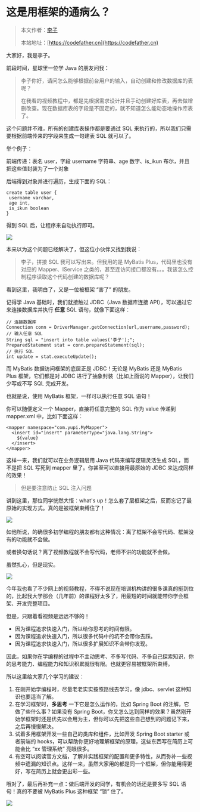 # 这是用框架的通病么？

> 本文作者：[李子](https://yuyuanweb.feishu.cn/wiki/Abldw5WkjidySxkKxU2cQdAtnah)
>
> 本站地址：[https://codefather.cn](https://codefather.cn)

大家好，我是李子。

前段时间，星球里一位学 Java 的朋友问我：

> 李子你好，请问怎么能够根据前台用户的输入，自动创建和修改数据库的表呢？
>
> 在我看的视频教程中，都是先根据需求设计并且手动创建好库表，再去做增删改查。现在数据库表的字段是不固定的，就不知道怎么能动态地操作库表了。

这个问题并不难，所有的创建库表操作都是要通过 SQL 来执行的，所以我们只需要根据前端传来的字段来生成一句建表 SQL 就可以了。

举个例子：

前端传递：表名 user，字段 username 字符串、age 数字、is_ikun 布尔，并且把这些值封装为了一个对象

后端得到对象并进行遍历，生成下面的 SQL：

```
create table user {
 username varchar,
 age int,
 is_ikun boolean
}
```

得到 SQL 后，让程序来自动执行即可。

![](https://pic.yupi.icu/5563/202311051539262.png)

本来以为这个问题已经解决了，但这位小伙伴又找到我说：

> 李子，拼接 SQL 我可以写出来。但我用的是 MyBatis Plus，代码里也没有对应的 Mapper、IService 之类的，甚至连访问接口都没有。。。我该怎么控制程序读取这个代码创建的数据库呢？

看到这里，我明白了，又是一位被框架 “害了” 的朋友。

记得学 Java 基础时，我们就接触过 JDBC（Java 数据库连接 API），可以通过它来连接数据库并执行 **任意** SQL 语句，就像下面这样：

```
// 连接数据库
Connection conn = DriverManager.getConnection(url,username,password);
// 输入任意 SQL
String sql = "insert into table values('李子');";
PreparedStatement stat = conn.prepareStatement(sql);
// 执行 SQL
int update = stat.executeUpdate();
```

而 MyBatis 数据访问框架的底层正是 JDBC！无论是 MyBatis 还是 MyBatis Plus 框架，它们都是对 JDBC 进行了抽象封装（比如上面说的 Mapper），让我们少写或不写 SQL 完成开发。

也就是说，使用 MyBatis 框架，一样可以执行任意 SQL 语句！

你可以随便定义一个 Mapper，直接将任意完整的 SQL 作为 value 传递到 mapper.xml 中，比如下面这样：

```
<mapper namespace="com.yupi.MyMapper">
  <insert id="insert" parameterType="java.lang.String">
    ${value}
  </insert>
</mapper>
```

这样一来，我们就可以在业务逻辑层用 Java 代码来编写逻辑灵活生成 SQL，而不是把 SQL 写死到 mapper 里了。你甚至可以直接用最原始的 JDBC 来达成同样的效果！

> 但是要注意防止 SQL 注入问题

讲到这里，那位同学恍然大悟：what's up！怎么套了层框架之后，反而忘记了最原始的实现方式。真的是被框架束缚住了！

![](https://pic.yupi.icu/5563/202311051539320.png)

如他所说，的确很多初学编程的朋友都有这种情况：离了框架不会写代码、框架没有的功能就不会做。

或者换句话说？离了视频教程就不会写代码，老师不讲的功能就不会做。

虽然扎心，但是现实。

![](https://pic.yupi.icu/5563/202311051539154.png)

今年我也看了不少网上的视频教程，不得不说现在培训机构讲的很多课真的挺到位的，比起我大学那会（几年前）的课程好太多了，用最短的时间就能带你学会框架、开发完整项目。

但是，只跟着看视频是远远不够的！

- 因为课程追求快速入门，所以给你思考的时间有限。
- 因为课程追求快速入门，所以很多代码中的坑不会带你去踩。
- 因为课程追求快速入门，所以很多扩展知识不会带你发现。

因此，如果你在学编程的过程中不主动思考、不多写代码、不多自己探索知识，你的思考能力、编程能力和知识积累就很有限。也就更容易被框架所束缚。

所以这里给大家几个学习的建议：

1. 在刚开始学编程时，尽量老老实实按照路线去学习，像 jdbc、servlet 这种知识也要适当了解。
2. 在学习框架时，**多思考** 一下它是怎么运作的，比如 Spring Boot 的注解，它做了些什么事？如果没有 Spring Boot，你又怎么达到同样的效果？虽然刚开始学框架时还是优先以会用为主，但你可以先把这些自己想到的问题记下来，之后再慢慢解决。
3. 试着多用框架开发一些自己的类库和组件，比如开发 Spring Boot starter 或者前端的 hooks，可以帮助你更好地理解框架的原理，这些东西写在简历上可能会比 “xx 管理系统” 亮眼很多。
4. 有空可以阅读官方文档，了解并实践框架的配置和更多特性，从而弥补一些视频中遗漏的知识点。这样一来，虽然大家用的都是同一个框架，但你能用得更好，写在简历上就会更出彩一些。

哦对了，最后再补充一点：做后端开发的同学，有机会的话还是要多写 SQL 语句！真的不要被 MyBatis Plus 这种框架 “锁” 住了。

![](https://pic.yupi.icu/5563/202311051539151.jpeg)